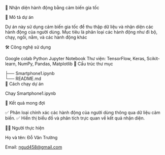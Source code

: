 📌 Nhận diện hành động bằng cảm biến gia tốc

🎯 Mô tả dự án

Dự án này sử dụng cảm biến gia tốc để thu thập dữ liệu và nhận diện các hành động của người dùng. Mục tiêu là phân loại các hành động như đi bộ, chạy, ngồi, nằm, và các hành động khác 

🛠️ Công nghệ sử dụng

Google colab
Python
Jupyter Notebook
Thư viện: TensorFlow, Keras, Scikit-learn, NumPy, Pandas, Matplotlib
📂 Cấu trúc thư mục

├── Smartphone1.ipynb  
└── README.md            
🚀 Cách chạy dự án

Chạy Smartphone1.ipynb

🎯 Kết quả mong đợi

✅ Phân loại chính xác các hành động của người dùng thông qua dữ liệu cảm biến.
✅ Hiển thị biểu đồ và phân tích trực quan về kết quả nhận diện.

👨‍💻 Người thực hiện

Họ và tên: Đỗ Văn Trường

Email: ngud458@gmail.com
